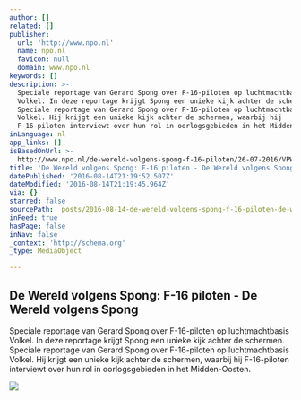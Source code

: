 ```yaml
---
author: []
related: []
publisher:
  url: 'http://www.npo.nl'
  name: npo.nl
  favicon: null
  domain: www.npo.nl
keywords: []
description: >-
  Speciale reportage van Gerard Spong over F-16-piloten op luchtmachtbasis
  Volkel. In deze reportage krijgt Spong een unieke kijk achter de schermen.
  Speciale reportage van Gerard Spong over F-16-piloten op luchtmachtbasis
  Volkel. Hij krijgt een unieke kijk achter de schermen, waarbij hij
  F-16-piloten interviewt over hun rol in oorlogsgebieden in het Midden-Oosten.
inLanguage: nl
app_links: []
isBasedOnUrl: >-
  http://www.npo.nl/de-wereld-volgens-spong-f-16-piloten/26-07-2016/VPWON_1265501
title: 'De Wereld volgens Spong: F-16 piloten - De Wereld volgens Spong'
datePublished: '2016-08-14T21:19:52.507Z'
dateModified: '2016-08-14T21:19:45.964Z'
via: {}
starred: false
sourcePath: _posts/2016-08-14-de-wereld-volgens-spong-f-16-piloten-de-wereld-volgens-sp.md
inFeed: true
hasPage: false
inNav: false
_context: 'http://schema.org'
_type: MediaObject

---
```

<article style=""><h1>De Wereld volgens Spong: F-16 piloten - De Wereld volgens Spong</h1><p>Speciale reportage van Gerard Spong over F-16-piloten op luchtmachtbasis Volkel. In deze reportage krijgt Spong een unieke kijk achter de schermen. Speciale reportage van Gerard Spong over F-16-piloten op luchtmachtbasis Volkel. Hij krijgt een unieke kijk achter de schermen, waarbij hij F-16-piloten interviewt over hun rol in oorlogsgebieden in het Midden-Oosten.</p><img src="https://images.poms.omroep.nl/image/s265/c265x150/775323.png" /></article>